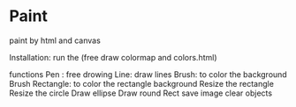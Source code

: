 # Paint
paint by html and canvas

Installation:
run the (free draw colormap and colors.html)

functions
Pen : free drowing
Line: draw lines
Brush: to color the background
Brush Rectangle:  to color the rectangle background
Resize the rectangle
Resize the circle
Draw ellipse
Draw round Rect
save image
clear objects
